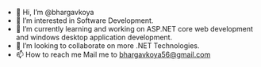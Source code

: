 - 👋 Hi, I’m @bhargavkoya
- 👀 I’m interested in Software Development.
- 🌱 I’m currently learning and working on ASP.NET core web development and windows desktop application development.
- 💞️ I’m looking to collaborate on more .NET Technologies.
- 📫 How to reach me Mail me to bhargavkoya56@gmail.com

<!---
bhargavkoya/bhargavkoya is a ✨ special ✨ repository because its `README.md` (this file) appears on your GitHub profile.
You can click the Preview link to take a look at your changes.
--->
